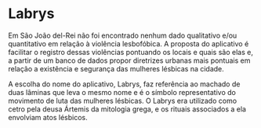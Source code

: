 # Labrys

Em São João del-Rei não foi encontrado nenhum dado qualitativo e/ou quantitativo em relação à violência lesbofóbica. A proposta do aplicativo é facilitar o registro dessas violências pontuando os locais e quais são elas e, a partir de um banco de dados propor diretrizes urbanas mais pontuais em relação a existência e segurança das mulheres lésbicas na cidade.


A escolha do nome do aplicativo, Labrys, faz referência ao machado de duas lâminas que leva o mesmo nome e é o símbolo representativo do movimento de luta das mulheres lésbicas. O Labrys era utilizado como cetro pela deusa Ártemis da mitologia grega, e os rituais associados a ela envolviam atos lésbicos.
